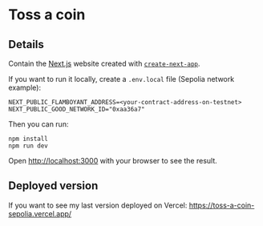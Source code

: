 # Toss a coin

## Details

Contain the [Next.js](https://nextjs.org/) website created with [`create-next-app`](https://github.com/vercel/next.js/tree/canary/packages/create-next-app).

If you want to run it locally, create a `.env.local` file (Sepolia network example):

```shell
NEXT_PUBLIC_FLAMBOYANT_ADDRESS=<your-contract-address-on-testnet>
NEXT_PUBLIC_GOOD_NETWORK_ID="0xaa36a7"
```

Then you can run:

```shell
npm install
npm run dev
```

Open [http://localhost:3000](http://localhost:3000) with your browser to see the result.

## Deployed version

If you want to see my last version deployed on Vercel: https://toss-a-coin-sepolia.vercel.app/
